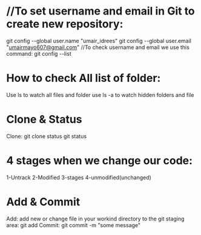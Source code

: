 # //To set username and email in Git to create new repository:

git config --global user.name "umair_idrees"
git config --global user.email "umairmayo607@gmail.com"
//To check username and email we use this command:
git config --list

# How to check All list of folder:

Use ls to watch all files and folder
use ls -a to watch hidden folders and file

# Clone & Status

Clone: git clone <Link of Repository>
status git status

# 4 stages when we change our code:

1-Untrack
2-Modified
3-stages
4-unmodified(unchanged)

# Add & Commit

Add:
add new or change file in your workind directory to the git staging area:
git add <file name>
Commit:
git commit -m "some message"
